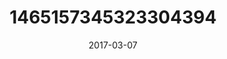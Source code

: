 ---
title: "1465157345323304394"
image: "2017-03-07 20.53.07 1465157345323304394_46248401"
date: "2017-03-07"
type: "photo"
---